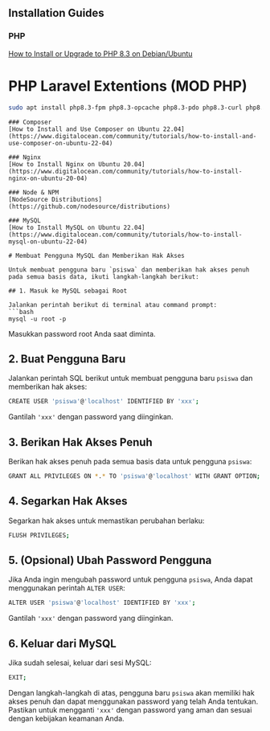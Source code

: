 ## Installation Guides

### PHP
[How to Install or Upgrade to PHP 8.3 on Debian/Ubuntu](https://php.watch/articles/php-8.3-install-upgrade-on-debian-ubuntu)

# PHP Laravel Extentions (MOD PHP)
```bash
sudo apt install php8.3-fpm php8.3-opcache php8.3-pdo php8.3-curl php8.3-intl php8.3-mbstring php8.3-xml php8.3-sqlite3 php8.3-bcmath php8.3-mysql
```
```
### Composer
[How to Install and Use Composer on Ubuntu 22.04](https://www.digitalocean.com/community/tutorials/how-to-install-and-use-composer-on-ubuntu-22-04)

### Nginx
[How to Install Nginx on Ubuntu 20.04](https://www.digitalocean.com/community/tutorials/how-to-install-nginx-on-ubuntu-20-04)

### Node & NPM
[NodeSource Distributions](https://github.com/nodesource/distributions)

### MySQL
[How to Install MySQL on Ubuntu 22.04](https://www.digitalocean.com/community/tutorials/how-to-install-mysql-on-ubuntu-22-04)

# Membuat Pengguna MySQL dan Memberikan Hak Akses

Untuk membuat pengguna baru `psiswa` dan memberikan hak akses penuh pada semua basis data, ikuti langkah-langkah berikut:

## 1. Masuk ke MySQL sebagai Root

Jalankan perintah berikut di terminal atau command prompt:
```bash
mysql -u root -p
```

Masukkan password root Anda saat diminta.

## 2. Buat Pengguna Baru

Jalankan perintah SQL berikut untuk membuat pengguna baru `psiswa` dan memberikan hak akses:
```bash
CREATE USER 'psiswa'@'localhost' IDENTIFIED BY 'xxx';
```

Gantilah `'xxx'` dengan password yang diinginkan.

## 3. Berikan Hak Akses Penuh

Berikan hak akses penuh pada semua basis data untuk pengguna `psiswa`:
```bash
GRANT ALL PRIVILEGES ON *.* TO 'psiswa'@'localhost' WITH GRANT OPTION;
```

## 4. Segarkan Hak Akses

Segarkan hak akses untuk memastikan perubahan berlaku:
```bash
FLUSH PRIVILEGES;
```

## 5. (Opsional) Ubah Password Pengguna

Jika Anda ingin mengubah password untuk pengguna `psiswa`, Anda dapat menggunakan perintah `ALTER USER`:
```bash
ALTER USER 'psiswa'@'localhost' IDENTIFIED BY 'xxx';
```

Gantilah `'xxx'` dengan password yang diinginkan.

## 6. Keluar dari MySQL

Jika sudah selesai, keluar dari sesi MySQL:
```bash
EXIT;
```

Dengan langkah-langkah di atas, pengguna baru `psiswa` akan memiliki hak akses penuh dan dapat menggunakan password yang telah Anda tentukan. Pastikan untuk mengganti `'xxx'` dengan password yang aman dan sesuai dengan kebijakan keamanan Anda.

